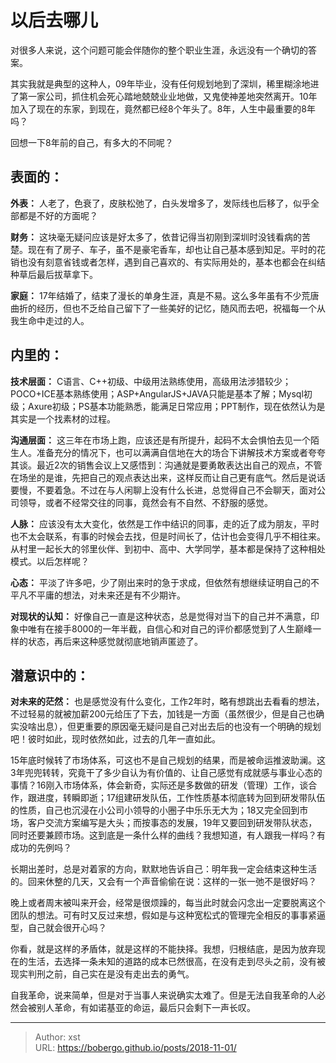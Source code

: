 # 以后去哪儿


对很多人来说，这个问题可能会伴随你的整个职业生涯，永远没有一个确切的答案。

其实我就是典型的这种人，09年毕业，没有任何规划地到了深圳，稀里糊涂地进了第一家公司，抓住机会死心踏地兢兢业业地做，又鬼使神差地突然离开。10年加入了现在的东家，到现在，竟然都已经8个年头了。8年，人生中最重要的8年吗？

回想一下8年前的自己，有多大的不同呢？

## 表面的：
**外表：** 人老了，色衰了，皮肤松弛了，白头发增多了，发际线也后移了，似乎全部都是不好的方面呢？

**财务：** 这块毫无疑问应该是好太多了，依昔记得当初刚到深圳时没钱看病的苦楚。现在有了房子、车子，虽不是豪宅香车，却也让自己基本感到知足。平时的花销也没有刻意省钱或者怎样，遇到自己喜欢的、有实际用处的，基本也都会在纠结种草后最后拔草拿下。

**家庭：** 17年结婚了，结束了漫长的单身生涯，真是不易。这么多年虽有不少荒唐曲折的经历，但也不乏给自己留下了一些美好的记忆，随风而去吧，祝福每一个从我生命中走过的人。

## 内里的：
**技术层面：** C语言、C&#43;&#43;初级、中级用法熟练使用，高级用法涉猎较少；POCO&#43;ICE基本熟练使用；ASP&#43;AngularJS&#43;JAVA只能是基本了解；Mysql初级；Axure初级；PS基本功能熟悉，能满足日常应用；PPT制作，现在依然认为是其实是一个找素材的过程。

**沟通层面：** 这三年在市场上跑，应该还是有所提升，起码不太会惧怕去见一个陌生人。准备充分的情况下，也可以满满自信地在大的场合下讲解技术方案或者夸夸其谈。最近2次的销售会议上又感悟到：沟通就是要勇敢表达出自己的观点，不管在场坐的是谁，先把自己的观点表达出来，这样反而让自己更有底气。然后是说话要慢，不要着急。不过在与人闲聊上没有什么长进，总觉得自己不会聊天，面对公司领导，或者不经常交往的同事，竟然会有不自然、不舒服的感觉。

**人脉：** 应该没有太大变化，依然是工作中结识的同事，走的近了成为朋友，平时也不太会联系，有事的时候会去找，但是时间长了，估计也会变得几乎不相往来。从村里一起长大的邻里伙伴、到初中、高中、大学同学，基本都是保持了这种相处模式。以后怎样呢？

**心态：** 平淡了许多吧，少了刚出来时的急于求成，但依然有想继续证明自己的不平凡不平庸的想法，对未来还是有不少期许。

**对现状的认知：** 好像自己一直是这种状态，总是觉得对当下的自己并不满意，印象中唯有在接手8000的一年半截，自信心和对自己的评价都感觉到了人生巅峰一样的状态，再后来这种感觉就彻底地销声匿迹了。

## 潜意识中的：
**对未来的茫然：** 也是感觉没有什么变化，工作2年时，略有想跳出去看看的想法，不过轻易的就被加薪200元给压了下去，加钱是一方面（虽然很少，但是自己也确实没啥出息），但更重要的原因毫无疑问是自己对出去后的也没有一个明确的规划吧！彼时如此，现时依然如此，过去的几年一直如此。

15年底时候转了市场体系，可这也不是自己规划的结果，而是被命运推波助澜。这3年兜兜转转，究竟干了多少自认为有价值的、让自己感觉有成就感与事业心态的事情？16刚入市场体系，体会新奇，实际还是多数做的研发（管理）工作，谈合作，跟进度，转瞬即逝；17组建研发队伍，工作性质基本彻底转为回到研发带队伍的性质，自己也沉浸在小公司小领导的小圈子中乐乐无大为；18又完全回到市场，客户交流方案编写是大头；而按事态的发展，19年又要回到研发带队状态，同时还要兼顾市场。这到底是一条什么样的曲线？我想知道，有人跟我一样吗？有成功的先例吗？

长期出差时，总是对着家的方向，默默地告诉自己：明年我一定会结束这种生活的。回来休整的几天，又会有一个声音偷偷在说：这样的一张一弛不是很好吗？

晚上或者周末被叫来开会，经常是很烦躁的，每当此时就会闪念出一定要脱离这个团队的想法。可有时又反过来想，假如是与这种宽松式的管理完全相反的事事紧逼型，自己就会很开心吗？

你看，就是这样的矛盾体，就是这样的不能抉择。我想，归根结底，是因为放弃现在的生活，去选择一条未知的道路的成本已然很高，在没有走到尽头之前，没有被现实判刑之前，自己实在是没有走出去的勇气。

自我革命，说来简单，但是对于当事人来说确实太难了。但是无法自我革命的人必然会被别人革命，有如诺基亚的命运，最后只会剩下一声长叹。

---

> Author: xst  
> URL: https://bobergo.github.io/posts/2018-11-01/  

